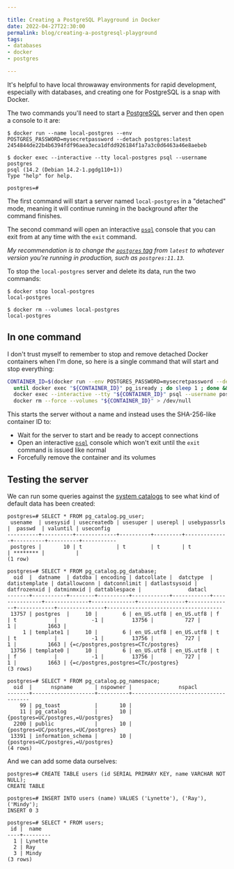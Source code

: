 ```yaml
---

title: Creating a PostgreSQL Playground in Docker
date: 2022-04-27T22:30:00
permalink: blog/creating-a-postgresql-playground
tags:
- databases
- docker
- postgres

---
```


It's helpful to have local throwaway environments for rapid development, especially with databases, and creating one for PostgreSQL is a snap with Docker.

The two commands you'll need to start a [PostgreSQL](https://www.postgresql.org/) server and then open a console to it are:

```shell
$ docker run --name local-postgres --env POSTGRES_PASSWORD=mysecretpassword --detach postgres:latest
2454844de22b4b6394fdf96aea3eca1dfdd926184f1a7a3c0d6463a46e8aebeb

$ docker exec --interactive --tty local-postgres psql --username postgres
psql (14.2 (Debian 14.2-1.pgdg110+1))
Type "help" for help.

postgres=#
```

The first command will start a server named `local-postgres` in a "detached" mode, meaning it will continue running in the background after the command finishes.

The second command will open an interactive [`psql`](https://www.postgresql.org/docs/current/app-psql.html) console that you can exit from at any time with the `exit` command.

_My recommendation is to change the [`postgres` tag](https://hub.docker.com/_/postgres?tab=tags) from `latest` to whatever version you're running in production, such as `postgres:11.13`._

To stop the `local-postgres` server and delete its data, run the two commands:

```shell
$ docker stop local-postgres
local-postgres

$ docker rm --volumes local-postgres
local-postgres
```

## In one command

I don't trust myself to remember to stop and remove detached Docker containers when I'm done, so here is a single command that will start and stop everything:

```bash
CONTAINER_ID=$(docker run --env POSTGRES_PASSWORD=mysecretpassword --detach postgres:latest) &&
  until docker exec "${CONTAINER_ID}" pg_isready ; do sleep 1 ; done &&
  docker exec --interactive --tty "${CONTAINER_ID}" psql --username postgres &&
  docker rm --force --volumes "${CONTAINER_ID}" > /dev/null
```

This starts the server without a name and instead uses the SHA-256-like container ID to:

- Wait for the server to start and be ready to accept connections
- Open an interactive [`psql`](https://www.postgresql.org/docs/current/app-psql.html) console which won't exit until the `exit` command is issued like normal
- Forcefully remove the container and its volumes

## Testing the server

We can run some queries against the [system catalogs](https://www.postgresql.org/docs/current/catalogs.html) to see what kind of default data has been created:

```shell
postgres=# SELECT * FROM pg_catalog.pg_user;
 usename  | usesysid | usecreatedb | usesuper | userepl | usebypassrls |  passwd  | valuntil | useconfig
----------+----------+-------------+----------+---------+--------------+----------+----------+-----------
 postgres |       10 | t           | t        | t       | t            | ******** |          |
(1 row)

postgres=# SELECT * FROM pg_catalog.pg_database;
  oid  |  datname  | datdba | encoding | datcollate |  datctype  | datistemplate | datallowconn | datconnlimit | datlastsysoid | datfrozenxid | datminmxid | dattablespace |               datacl
-------+-----------+--------+----------+------------+------------+---------------+--------------+--------------+---------------+--------------+------------+---------------+-------------------------------------
 13757 | postgres  |     10 |        6 | en_US.utf8 | en_US.utf8 | f             | t            |           -1 |         13756 |          727 |          1 |          1663 |
     1 | template1 |     10 |        6 | en_US.utf8 | en_US.utf8 | t             | t            |           -1 |         13756 |          727 |          1 |          1663 | {=c/postgres,postgres=CTc/postgres}
 13756 | template0 |     10 |        6 | en_US.utf8 | en_US.utf8 | t             | f            |           -1 |         13756 |          727 |          1 |          1663 | {=c/postgres,postgres=CTc/postgres}
(3 rows)

postgres=# SELECT * FROM pg_catalog.pg_namespace;
  oid  |      nspname       | nspowner |               nspacl
-------+--------------------+----------+-------------------------------------
    99 | pg_toast           |       10 |
    11 | pg_catalog         |       10 | {postgres=UC/postgres,=U/postgres}
  2200 | public             |       10 | {postgres=UC/postgres,=UC/postgres}
 13391 | information_schema |       10 | {postgres=UC/postgres,=U/postgres}
(4 rows)
```

And we can add some data ourselves:

```shell
postgres=# CREATE TABLE users (id SERIAL PRIMARY KEY, name VARCHAR NOT NULL);
CREATE TABLE

postgres=# INSERT INTO users (name) VALUES ('Lynette'), ('Ray'), ('Mindy');
INSERT 0 3

postgres=# SELECT * FROM users;
 id |  name
----+---------
  1 | Lynette
  2 | Ray
  3 | Mindy
(3 rows)
```

